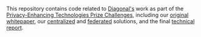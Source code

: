 This repository contains code related to [Diagonal's](http://diagonal.works) work as part of the [Privacy-Enhancing Technologies Prize Challenges](https://petsprizechallenges.com/), including our [original whitepaper](WHITEPAPER.md), our [centralized](solution_centralized.py) and [federated](solution_federated.py) solutions, and the final [technical report](REPORT.md).
